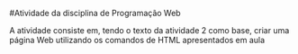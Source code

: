 #Atividade da disciplina de Programação Web

A atividade consiste em, tendo o texto da atividade 2 como base, criar uma página Web utilizando os comandos de HTML apresentados em aula


